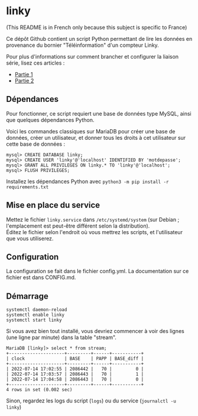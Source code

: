 # linky

(This README is in French only because this subject is specific to France)

Ce dépôt Github contient un script Python permettant de lire les données en provenance du bornier "Téléinformation" d'un compteur Linky.

Pour plus d'informations sur comment brancher et configurer la liaison série, lisez ces articles :
- [Partie 1](https://notes.ailothaen.fr/post/2022/07/Mesures-et-graphiques-de-la-consommation-d-un-compteur-Linky-avec-un-Raspberry-Pi-et-Grafana-%E2%80%93-Partie-1/2-%28mat%C3%A9riel%29)
- [Partie 2](https://notes.ailothaen.fr/post/2022/07/Mesures-et-graphiques-d-un-compteur-Linky-avec-un-Raspberry-Pi-et-Grafana-%E2%80%93-Partie-2/2-%28logiciel%29)

## Dépendances

Pour fonctionner, ce script requiert une base de données type MySQL, ainsi que quelques dépendances Python.

Voici les commandes classiques sur MariaDB pour créer une base de données, créer un utilisateur, et donner tous les droits à cet utilisateur sur cette base de données :

```
mysql> CREATE DATABASE linky;
mysql> CREATE USER 'linky'@'localhost' IDENTIFIED BY 'motdepasse';
mysql> GRANT ALL PRIVILEGES ON linky.* TO 'linky'@'localhost';
mysql> FLUSH PRIVILEGES;
```

Installez les dépendances Python avec `python3 -m pip install -r requirements.txt`


## Mise en place du service

Mettez le fichier `linky.service` dans `/etc/systemd/system` (sur Debian ; l'emplacement est peut-être différent selon la distribution).  
Éditez le fichier selon l'endroit où vous mettrez les scripts, et l'utilisateur que vous utiliserez.


## Configuration

La configuration se fait dans le fichier config.yml. La documentation sur ce fichier est dans CONFIG.md.


## Démarrage

```
systemctl daemon-reload
systemctl enable linky
systemctl start linky
```

Si vous avez bien tout installé, vous devriez commencer à voir des lignes (une ligne par minute) dans la table "stream".

```
MariaDB [linky]> select * from stream;
+---------------------+---------+------+-----------+
| clock               | BASE    | PAPP | BASE_diff |
+---------------------+---------+------+-----------+
| 2022-07-14 17:02:55 | 2086442 |   70 |         0 |
| 2022-07-14 17:03:57 | 2086443 |   70 |         1 |
| 2022-07-14 17:04:58 | 2086443 |   70 |         0 |
+---------------------+---------+------+-----------+
4 rows in set (0.002 sec)
```

Sinon, regardez les logs du script (`logs`) ou du service (`journalctl -u linky`)
